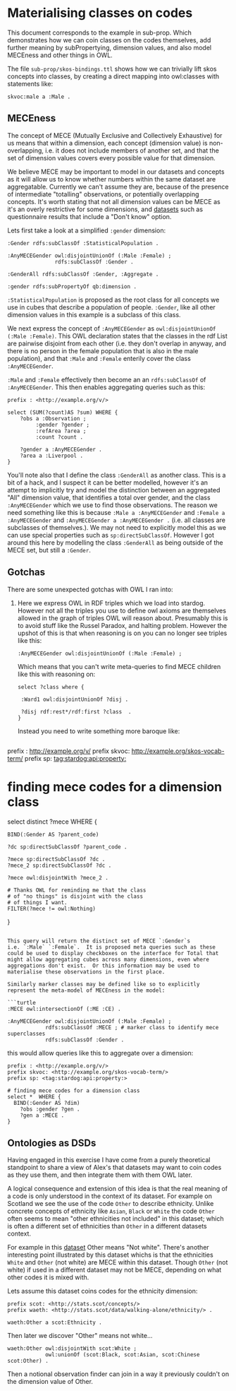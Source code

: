 # Materialising classes on codes

This document corresponds to the example in sub-prop.  Which
demonstrates how we can coin classes on the codes themselves, add
further meaning by subPropertying, dimension values, and also model
MECEness and other things in OWL.

The file `sub-prop/skos-bindings.ttl` shows how we can trivially lift
skos concepts into classes, by creating a direct mapping into
owl:classes with statements like:

`skvoc:male a :Male .`

## MECEness

The concept of MECE (Mutually Exclusive and Collectively Exhaustive)
for us means that within a dimension, each concept (dimension value)
is non-overlapping, i.e. it does not include members of another set,
and that the set of dimension values covers every possible value for
that dimension.

We believe MECE may be important to model in our datasets and concepts
as it will allow us to know whether numbers within the same dataset
are aggregatable.  Currently we can't assume they are, because of the
presence of intermediate "totalling" observations, or potentially
overlapping concepts.  It's worth stating that not all dimension
values can be MECE as it's an overly restrictive for some dimensions,
and [datasets](https://statistics.gov.scot/resource?uri=http%3A%2F%2Fstatistics.gov.scot%2Fdata%2Fneighbourhood-safety-when-walking-alone---scottish-household-survey) such as questionnaire results that include a "Don't know"
option.

Lets first take a look at a simplified `:gender` dimension:

```turtle
:Gender rdfs:subClassOf :StatisticalPopulation .

:AnyMECEGender owl:disjointUnionOf (:Male :Female) ;
               rdfs:subClassOf :Gender .

:GenderAll rdfs:subClassOf :Gender, :Aggregate .

:gender rdfs:subPropertyOf qb:dimension .
```

`:StatisticalPopulation` is proposed as the root class for all
concepts we use in cubes that describe a population of people.
`:Gender`, like all other dimension values in this example is a
subclass of this class.

We next express the concept of `:AnyMECEGender` as
`owl:disjointUnionOf (:Male :Female)`.  This OWL declaration states
that the classes in the rdf List are pairwise disjoint from each other
(i.e. they don't overlap in anyway, and there is no person in the
female population that is also in the male population), and that
`:Male` and `:Female` enterily cover the class `:AnyMECEGender`.

`:Male` and `:Female` effectively then become an an `rdfs:subClassOf`
of `:AnyMECEGender`.  This then enables aggregating queries such as
this:

```sparql
prefix : <http://example.org/v/>

select (SUM(?count)AS ?sum) WHERE {
    ?obs a :Observation ;
         :gender ?gender ;
         :refArea ?area ;
         :count ?count .

    ?gender a :AnyMECEGender .
    ?area a :Liverpool .
}
```

You'll note also that I define the class `:GenderAll` as another
class.  This is a bit of a hack, and I suspect it can be better
modelled, however it's an attempt to implicitly try and model the
distinction between an aggregated "All" dimension value, that
identifies a total over gender, and the class `:AnyMECEGender` which
we use to find those observations.  The reason we need something like
this is because `:Male a :AnyMECEGender` and `:Female a
:AnyMECEGender` and `:AnyMECEGender a :AnyMECEGender .` (i.e. all
classes are subclasses of themselves.).  We may not need to explicitly
model this as we can use special properties such as
`sp:directSubClassOf`.  However I got around this here by modelling
the class `:GenderAll` as being outside of the MECE set, but still a
`:Gender`.

## Gotchas

There are some unexpected gotchas with OWL I ran into:

1. Here we express OWL in RDF triples which we load into stardog.
   However not all the triples you use to define owl axioms are
   themselves allowed in the graph of triples OWL will reason about.
   Presumably this is to avoid stuff like the Russel Paradox, and
   halting problem.  However the upshot of this is that when reasoning
   is on you can no longer see triples like this:

   `:AnyMECEGender owl:disjointUnionOf (:Male :Female) ;`

   Which means that you can't write meta-queries to find MECE children
   like this with reasoning on:

   ```sparql
   select ?class where {

    :Ward1 owl:disjointUnionOf ?disj .

    ?disj rdf:rest*/rdf:first ?class  .
   }
   ```

   Instead you need to write something more baroque like:

   ```sparql
prefix : <http://example.org/v/>
prefix skvoc: <http://example.org/skos-vocab-term/>
prefix sp: <tag:stardog:api:property:>

# finding mece codes for a dimension class
select distinct ?mece WHERE {

    BIND(:Gender AS ?parent_code)

    ?dc sp:directSubClassOf ?parent_code .

    ?mece sp:directSubClassOf ?dc .
    ?mece_2 sp:directSubClassOf ?dc .

    ?mece owl:disjointWith ?mece_2 .

    # Thanks OWL for reminding me that the class
    # of "no things" is disjoint with the class
    # of things I want.
    FILTER(?mece != owl:Nothing)
}
   ```

   This query will return the distinct set of MECE `:Gender`s
   i.e. `:Male` `:Female`.  It is proposed meta queries such as these
   could be used to display checkboxes on the interface for Total that
   might allow aggregating cubes across many dimensions, even where
   aggregations don't exist.  Or this information may be used to
   materialise these observations in the first place.

   Similarly marker classes may be defined like so to explicitly
   represent the meta-model of MECEness in the model:

```turtle
:MECE owl:intersectionOf (:ME :CE) .

:AnyMECEGender owl:disjointUnionOf (:Male :Female) ;
               rdfs:subClassOf :MECE ; # marker class to identify mece superclasses
               rdfs:subClassOf :Gender .

   ```

this would allow queries like this to aggregate over a dimension:

   ```sparql
   prefix : <http://example.org/v/>
   prefix skvoc: <http://example.org/skos-vocab-term/>
   prefix sp: <tag:stardog:api:property:>

   # finding mece codes for a dimension class
   select *  WHERE {
     BIND(:Gender AS ?dim)
       ?obs :gender ?gen .
       ?gen a :MECE .
   }
   ```

## Ontologies as DSDs


Having engaged in this exercise I have come from a purely theoretical
standpoint to share a view of Alex's that datasets may want to coin
codes as they use them, and then integrate them with them OWL later.

A logical consequence and extension of this idea is that the real
meaning of a code is only understood in the context of its dataset.
For example on Scotland we see the use of the code `Other` to describe
ethnicity.  Unlike concrete concepts of ethnicity like `Asian`,
`Black` or `White` the code `Other` often seems to mean "other
ethnicities not included" in this dataset; which is often a different
set of ethnicities than `Other` in a different datasets context.

For example in this
[dataset](https://statistics.gov.scot/resource?uri=http%3A%2F%2Fstatistics.gov.scot%2Fdata%2Fneighbourhood-safety-when-walking-alone---scottish-household-survey)
Other means "Not white".  There's another interesting point
illustrated by this dataset whichs is that the ethnicities `White` and
`Other` (not white) are MECE within this dataset.  Though `Other` (not
white) if used in a different dataset may not be MECE, depending on
what other codes it is mixed with.

Lets assume this dataset coins codes for the ethnicity dimension:

```turtle
prefix scot: <http://stats.scot/concepts/>
prefix waeth: <http://stats.scot/data/walking-alone/ethnicity/> .

waeth:Other a scot:Ethnicity .

```

Then later we discover "Other" means not white...

```turtle
waeth:Other owl:disjointWith scot:White ;
            owl:unionOf (scot:Black, scot:Asian, scot:Chinese scot:Other) .
```

Then a notional observation finder can join in a way it previously
couldn't on the dimension value of Other.
